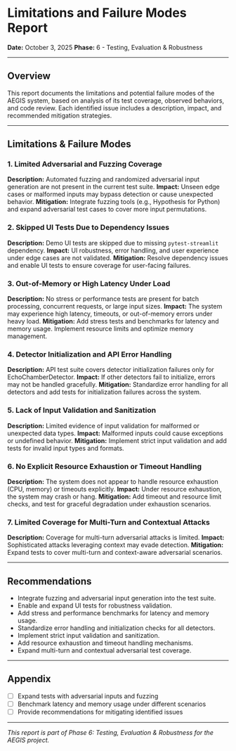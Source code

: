 # Limitations and Failure Modes Report

**Date:** October 3, 2025
**Phase:** 6 - Testing, Evaluation & Robustness

---

## Overview
This report documents the limitations and potential failure modes of the AEGIS system, based on analysis of its test coverage, observed behaviors, and code review. Each identified issue includes a description, impact, and recommended mitigation strategies.

---

## Limitations & Failure Modes

### 1. Limited Adversarial and Fuzzing Coverage
**Description:** Automated fuzzing and randomized adversarial input generation are not present in the current test suite.
**Impact:** Unseen edge cases or malformed inputs may bypass detection or cause unexpected behavior.
**Mitigation:** Integrate fuzzing tools (e.g., Hypothesis for Python) and expand adversarial test cases to cover more input permutations.

### 2. Skipped UI Tests Due to Dependency Issues
**Description:** Demo UI tests are skipped due to missing `pytest-streamlit` dependency.
**Impact:** UI robustness, error handling, and user experience under edge cases are not validated.
**Mitigation:** Resolve dependency issues and enable UI tests to ensure coverage for user-facing failures.

### 3. Out-of-Memory or High Latency Under Load
**Description:** No stress or performance tests are present for batch processing, concurrent requests, or large input sizes.
**Impact:** The system may experience high latency, timeouts, or out-of-memory errors under heavy load.
**Mitigation:** Add stress tests and benchmarks for latency and memory usage. Implement resource limits and optimize memory management.

### 4. Detector Initialization and API Error Handling
**Description:** API test suite covers detector initialization failures only for EchoChamberDetector.
**Impact:** If other detectors fail to initialize, errors may not be handled gracefully.
**Mitigation:** Standardize error handling for all detectors and add tests for initialization failures across the system.

### 5. Lack of Input Validation and Sanitization
**Description:** Limited evidence of input validation for malformed or unexpected data types.
**Impact:** Malformed inputs could cause exceptions or undefined behavior.
**Mitigation:** Implement strict input validation and add tests for invalid input types and formats.

### 6. No Explicit Resource Exhaustion or Timeout Handling
**Description:** The system does not appear to handle resource exhaustion (CPU, memory) or timeouts explicitly.
**Impact:** Under resource exhaustion, the system may crash or hang.
**Mitigation:** Add timeout and resource limit checks, and test for graceful degradation under exhaustion scenarios.

### 7. Limited Coverage for Multi-Turn and Contextual Attacks
**Description:** Coverage for multi-turn adversarial attacks is limited.
**Impact:** Sophisticated attacks leveraging context may evade detection.
**Mitigation:** Expand tests to cover multi-turn and context-aware adversarial scenarios.

---

## Recommendations
- Integrate fuzzing and adversarial input generation into the test suite.
- Enable and expand UI tests for robustness validation.
- Add stress and performance benchmarks for latency and memory usage.
- Standardize error handling and initialization checks for all detectors.
- Implement strict input validation and sanitization.
- Add resource exhaustion and timeout handling mechanisms.
- Expand multi-turn and contextual adversarial test coverage.

---

## Appendix
- [ ] Expand tests with adversarial inputs and fuzzing
- [ ] Benchmark latency and memory usage under different scenarios
- [ ] Provide recommendations for mitigating identified issues

---

*This report is part of Phase 6: Testing, Evaluation & Robustness for the AEGIS project.*
